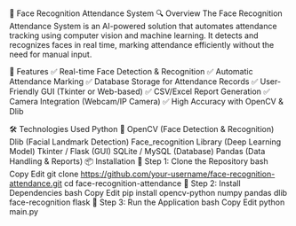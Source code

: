 📸 Face Recognition Attendance System
🔍 Overview
The Face Recognition Attendance System is an AI-powered solution that automates attendance tracking using computer vision and machine learning. It detects and recognizes faces in real time, marking attendance efficiently without the need for manual input.

🚀 Features
✅ Real-time Face Detection & Recognition
✅ Automatic Attendance Marking
✅ Database Storage for Attendance Records
✅ User-Friendly GUI (Tkinter or Web-based)
✅ CSV/Excel Report Generation
✅ Camera Integration (Webcam/IP Camera)
✅ High Accuracy with OpenCV & Dlib

🛠️ Technologies Used
Python 🐍
OpenCV (Face Detection & Recognition)
Dlib (Facial Landmark Detection)
Face_recognition Library (Deep Learning Model)
Tkinter / Flask (GUI)
SQLite / MySQL (Database)
Pandas (Data Handling & Reports)
📦 Installation
🔹 Step 1: Clone the Repository
bash
Copy
Edit
git clone https://github.com/your-username/face-recognition-attendance.git
cd face-recognition-attendance
🔹 Step 2: Install Dependencies
bash
Copy
Edit
pip install opencv-python numpy pandas dlib face-recognition flask
🔹 Step 3: Run the Application
bash
Copy
Edit
python main.py

